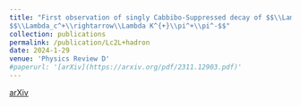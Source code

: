 ```yaml
---
title: "First observation of singly Cabbibo-Suppressed decay of $$\\Lambda_c^+\\rightarrow\\Lambda K^{+}\\pi^0$$ and evidence of
$$\\Lambda_c^+\\rightarrow\\Lambda K^{+}\\pi^+\\pi^-$$"
collection: publications
permalink: /publication/Lc2L+hadron
date: 2024-1-29
venue: 'Physics Review D'
#paperurl: '[arXiv](https://arxiv.org/pdf/2311.12903.pdf)'
---
```

[arXiv](https://arxiv.org/pdf/2311.12903.pdf)
